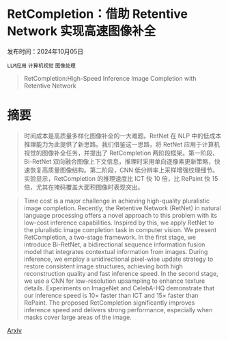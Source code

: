 # RetCompletion：借助 Retentive Network 实现高速图像补全

发布时间：2024年10月05日

`LLM应用` `计算机视觉` `图像处理`

> RetCompletion:High-Speed Inference Image Completion with Retentive Network

# 摘要

> 时间成本是高质量多样化图像补全的一大难题。RetNet 在 NLP 中的低成本推理能力为此提供了新思路。我们借鉴这一思路，将 RetNet 应用于计算机视觉的图像补全任务，并提出了 RetCompletion 两阶段框架。第一阶段，Bi-RetNet 双向融合图像上下文信息，推理时采用单向逐像素更新策略，快速恢复高质量图像结构。第二阶段，CNN 低分辨率上采样增强纹理细节。实验显示，RetCompletion 的推理速度比 ICT 快 10 倍，比 RePaint 快 15 倍，尤其在掩码覆盖大面积图像时表现突出。

> Time cost is a major challenge in achieving high-quality pluralistic image completion. Recently, the Retentive Network (RetNet) in natural language processing offers a novel approach to this problem with its low-cost inference capabilities. Inspired by this, we apply RetNet to the pluralistic image completion task in computer vision. We present RetCompletion, a two-stage framework. In the first stage, we introduce Bi-RetNet, a bidirectional sequence information fusion model that integrates contextual information from images. During inference, we employ a unidirectional pixel-wise update strategy to restore consistent image structures, achieving both high reconstruction quality and fast inference speed. In the second stage, we use a CNN for low-resolution upsampling to enhance texture details. Experiments on ImageNet and CelebA-HQ demonstrate that our inference speed is 10$\times$ faster than ICT and 15$\times$ faster than RePaint. The proposed RetCompletion significantly improves inference speed and delivers strong performance, especially when masks cover large areas of the image.

[Arxiv](https://arxiv.org/abs/2410.04056)
